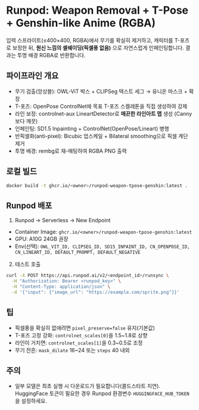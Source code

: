 # Runpod: Weapon Removal + T-Pose + Genshin-like Anime (RGBA)

입력 스프라이트(≤400×400, RGBA)에서 무기를 확실히 제거하고, 캐릭터를 T-포즈로 보정한 뒤, **원신 느낌의 셀쉐이딩(픽셀풍 없음)** 으로 자연스럽게 인페인팅합니다. 결과는 투명 배경 RGBA로 반환합니다.

## 파이프라인 개요
- 무기 검출(앙상블): OWL-ViT 박스 + CLIPSeg 텍스트 세그 → 유니온 마스크 + 확장
- T-포즈: OpenPose ControlNet에 목표 T-포즈 스켈레톤을 직접 생성하여 강제
- 라인 보정: controlnet-aux LineartDetector로 **매끈한 라인아트 맵** 생성 (Canny보다 깨끗)
- 인페인팅: SD1.5 Inpainting + ControlNet(OpenPose/Lineart) 병행
- 반픽셀화(anti-pixel): Bicubic 업스케일 + Bilateral smoothing으로 픽셀 계단 제거
- 투명 배경: rembg로 재-매팅하여 RGBA PNG 출력

## 로컬 빌드
```bash
docker build -t ghcr.io/<owner>/runpod-weapon-tpose-genshin:latest .
```

## Runpod 배포
1) Runpod → Serverless → New Endpoint
- Container Image: `ghcr.io/<owner>/runpod-weapon-tpose-genshin:latest`
- GPU: A10G 24GB 권장
- Env(선택): `OWL_VIT_ID, CLIPSEG_ID, SD15_INPAINT_ID, CN_OPENPOSE_ID, CN_LINEART_ID, DEFAULT_PROMPT, DEFAULT_NEGATIVE`

2) 테스트 호출
```bash
curl -X POST https://api.runpod.ai/v2/<endpoint_id>/runsync \
  -H "Authorization: Bearer <runpod_key>" \
  -H "Content-Type: application/json" \
  -d '{"input": {"image_url": "https://example.com/sprite.png"}}'
```

## 팁
- 픽셀풍을 확실히 없애려면 `pixel_preserve=false` 유지(기본값)
- T-포즈 고정 강화: `controlnet_scales[0]`을 1.5~1.8로 상향
- 라인이 거치면: `controlnet_scales[1]`을 0.3~0.5로 조정
- 무기 잔흔: `mask_dilate` 16~24 또는 `steps` 40 내외

## 주의
- 일부 모델은 최초 실행 시 다운로드가 필요합니다(콜드스타트 지연). HuggingFace 토큰이 필요한 경우 Runpod 환경변수 `HUGGINGFACE_HUB_TOKEN`을 설정하세요.